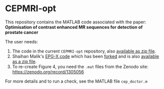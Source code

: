 # CEPMRI-opt
This repository contains the MATLAB code associated with the paper:
**Optimisation of contrast enhanced MR sequences for detection of prostate cancer**

The user needs:
1) The code in the current `CEPMRI-opt` repository, also [available as zip file](https://github.com/UCL/CEPMRI-opt/archive/master.zip).
2) Shaihan Malik's [EPG-X code](https://github.com/mriphysics/EPG-X) which has been [forked](https://github.com/DANAJK/EPG-X) and is also [available as a zip file](https://github.com/DANAJK/EPG-X/archive/master.zip).  
3) To re-create Figure 4, you need the `.mat` files from the Zenodo site: https://zenodo.org/record/1305056 

For more details and to run a check, see the MATLAB file `cep_doctor.m`
